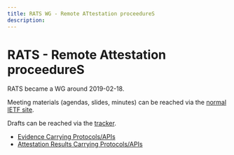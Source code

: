 ```yaml
---
title: RATS WG - Remote ATtestation proceedureS
description:
---
```


# RATS - Remote Attestation proceedureS
RATS became a WG around 2019-02-18.

Meeting materials (agendas, slides, minutes) can be reached via the [normal IETF site](http://www.ietf.org/meeting/).

Drafts can be reached via the [tracker](https://datatracker.ietf.org/wg/rats/documents/).

* [Evidence Carrying Protocols/APIs](rats/evidence)
* [Attestation Results Carrying Protocols/APIs](rats/attestationresults)

